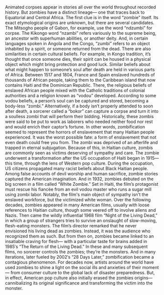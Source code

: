Animated corpses appear in stories all over the world throughout recorded history. But zombies have a distinct lineage— one that traces back  to Equatorial and Central Africa. The first clue is in the word  “zombie” itself. Its exact etymological origins  are unknown, but there are several candidates. The Mitsogho people of Gabon, for example, use the word “ndzumbi” for corpse. The Kikongo word “nzambi” refers variously to the supreme being, an ancestor with superhuman abilities, or another deity. And, in certain languages spoken in Angola and the Congo, “zumbi” refers to an object inhabited  by a spirit, or someone returned from the dead. There are also similarities in certain cultural beliefs. For example, in Kongo tradition,  it’s thought that once someone dies, their spirit can be housed  in a physical object which might bring protection  and good luck. Similar beliefs about what might happen to someone’s soul after death are held  in various parts of Africa. Between 1517 and 1804, France and Spain enslaved  hundreds of thousands of African people, taking them to the Caribbean island that now contains Haiti  and the Dominican Republic. There, the religious beliefs  of enslaved African people mixed with the Catholic traditions  of colonial authorities and a religion known as “vodou” developed. According to some vodou beliefs, a  person’s soul can be captured and stored, becoming a body-less “zombi.” Alternatively, if a body isn’t properly attended to soon after death, a sorcerer called a “bokor” can capture a corpse and turn it into a soulless zombi that will perform their bidding. Historically, these zombis were said  to be put to work as laborers who needed neither food nor rest  and would enrich their captor’s fortune. In other words, zombification seemed  to represent the horrors of enslavement that many Haitian people experienced. It was the worst possible fate: a form of enslavement that not even death could free you from. The zombi was deprived of an afterlife and trapped in eternal subjugation. Because of this, in Haitian culture, zombis are commonly seen as victims deserving of sympathy and care. The zombie underwent a transformation after the US occupation of Haiti began in 1915— this time, through the lens of Western pop culture. During the occupation, US citizens propagated many racist beliefs about Black Haitian people. Among false accounts of devil worship and human sacrifice, zombie stories captured the American imagination. And in 1932, zombies debuted on the big screen in a film called “White Zombie.” Set in Haiti, the film’s protagonist  must rescue his fiancée from an evil vodou master who runs  a sugar mill using zombi labor. Notably, the film's main object of sympathy isn't the enslaved workforce, but the victimized white woman. Over the following decades, zombies appeared in many American films, usually with loose references to Haitian culture, though some veered off to involve aliens and Nazis. Then came the wildly influential 1968 film “Night of the Living Dead,” in which a group of strangers tries  to survive an onslaught of slow-moving, flesh-eating monsters. The film’s director remarked that he never envisioned his living dead as zombies. Instead, it was the audience who recognized them as such. But from then on, zombies became linked to an insatiable craving for flesh— with a particular taste for brains added in 1985′s “The Return of the Living Dead.” In these and many subsequent films, no sorcerer controls the zombies; they’re the monsters. And in many iterations,  later fueled by 2002′s “28 Days Later,” zombification became  a contagious phenomenon. For decades now, artists around the world have used zombies to shine a light on the social ills  and anxieties of their moment— from consumer culture to the global lack of disaster preparedness. But, in effect, American pop culture also initially erased the zombies origins— cannibalizing its original significance and transforming the victim  into the monster. 